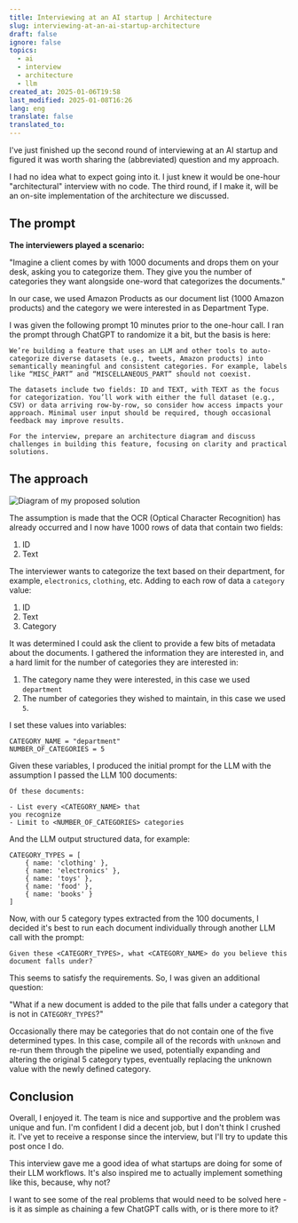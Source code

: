 ```yaml
---
title: Interviewing at an AI startup | Architecture
slug: interviewing-at-an-ai-startup-architecture
draft: false
ignore: false
topics:
  - ai
  - interview
  - architecture
  - llm
created_at: 2025-01-06T19:58
last_modified: 2025-01-08T16:26
lang: eng
translate: false
translated_to: 
---
```


I've just finished up the second round of interviewing at an AI startup and figured it was worth sharing the (abbreviated) question and my approach.

I had no idea what to expect going into it. I just knew it would be one-hour "architectural" interview with no code. The third round, if I make it, will be an on-site implementation of the architecture we discussed.

## The prompt

**The interviewers played a scenario:**

"Imagine a client comes by with 1000 documents and drops them on your desk, asking you to categorize them. They give you the number of categories they want alongside one-word that categorizes the documents." 

In our case, we used Amazon Products as our document list (1000 Amazon products) and the category we were interested in as Department Type.

I was given the following prompt 10 minutes prior to the one-hour call. I ran the prompt through ChatGPT to randomize it a bit, but the basis is here:

```
We’re building a feature that uses an LLM and other tools to auto-categorize diverse datasets (e.g., tweets, Amazon products) into semantically meaningful and consistent categories. For example, labels like “MISC_PART” and “MISCELLANEOUS_PART” should not coexist.

The datasets include two fields: ID and TEXT, with TEXT as the focus for categorization. You’ll work with either the full dataset (e.g., CSV) or data arriving row-by-row, so consider how access impacts your approach. Minimal user input should be required, though occasional feedback may improve results.

For the interview, prepare an architecture diagram and discuss challenges in building this feature, focusing on clarity and practical solutions.
```


## The approach


![Diagram of my proposed solution](https://cln.sh/Mgszr44w+)

The assumption is made that the OCR (Optical Character Recognition) has already occurred and I now have 1000 rows of data that contain two fields:

1. ID
2. Text

The interviewer wants to categorize the text based on their department, for example, `electronics`, `clothing`, etc. Adding to each row of data a `category` value:

1. ID
2. Text
3. Category

It was determined I could ask the client to provide a few bits of metadata about the documents. I gathered the information they are interested in, and a hard limit for the number of categories they are interested in:

1. The category name they were interested, in this case we used `department`
2. The number of categories they wished to maintain, in this case we used `5`.

I set these values into variables:

```
CATEGORY_NAME = "department"
NUMBER_OF_CATEGORIES = 5
```

Given these variables, I produced the initial prompt for the LLM with the assumption I passed the LLM 100 documents:

```
Of these documents:

- List every <CATEGORY_NAME> that
you recognize
- Limit to <NUMBER_OF_CATEGORIES> categories
```

And the LLM output structured data, for example:

```
CATEGORY_TYPES = [
    { name: 'clothing' },
    { name: 'electronics' },
    { name: 'toys' },
    { name: 'food' },
    { name: 'books' }
]
```

Now, with our 5 category types extracted from the 100 documents, I decided it's best to run each document individually through another LLM call with the prompt:

```
Given these <CATEGORY_TYPES>, what <CATEGORY_NAME> do you believe this document falls under?
```

This seems to satisfy the requirements. So, I was given an additional question:

"What if a new document is added to the pile that falls under a category that is not in `CATEGORY_TYPES`?"

Occasionally there may be categories that do not contain one of the five
determined types. In this case, compile all of the records with `unknown` and re-run
them through the pipeline we used, potentially expanding and altering the original 5
category types, eventually replacing the unknown value with the newly defined category.

## Conclusion

Overall, I enjoyed it. The team is nice and supportive and the problem was unique and fun. I'm confident I did a decent job, but I don't think I crushed it. I've yet to receive a response since the interview, but I'll try to update this post once I do.

This interview gave me a good idea of what startups are doing for some of their LLM workflows. It's also inspired me to actually implement something like this, because, why not?

I want to see some of the real problems that would need to be solved here - is it as simple as chaining a few ChatGPT calls with, or is there more to it?
